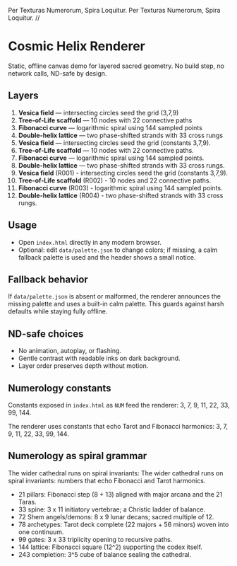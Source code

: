 Per Texturas Numerorum, Spira Loquitur.
Per Texturas Numerorum, Spira Loquitur. //

# Cosmic Helix Renderer

Static, offline canvas demo for layered sacred geometry. No build step, no network calls, ND-safe by design.

## Layers
1. **Vesica field** — intersecting circles seed the grid (3,7,9)
2. **Tree-of-Life scaffold** — 10 nodes with 22 connective paths
3. **Fibonacci curve** — logarithmic spiral using 144 sampled points
4. **Double-helix lattice** — two phase-shifted strands with 33 cross rungs
1. **Vesica field** — intersecting circles seed the grid (constants 3,7,9).
2. **Tree-of-Life scaffold** — 10 nodes with 22 connective paths.
3. **Fibonacci curve** — logarithmic spiral using 144 sampled points.
4. **Double-helix lattice** — two phase-shifted strands with 33 cross rungs.
1. **Vesica field** (R001) - intersecting circles seed the grid (constants 3,7,9).
2. **Tree-of-Life scaffold** (R002) - 10 nodes and 22 connective paths.
3. **Fibonacci curve** (R003) - logarithmic spiral using 144 sampled points.
4. **Double-helix lattice** (R004) - two phase-shifted strands with 33 cross rungs.

## Usage
- Open `index.html` directly in any modern browser.
- Optional: edit `data/palette.json` to change colors; if missing, a calm fallback palette is used and the header shows a small notice.

## Fallback behavior
If `data/palette.json` is absent or malformed, the renderer announces the missing palette and uses a built-in calm palette. This guards against harsh defaults while staying fully offline.

## ND-safe choices
- No animation, autoplay, or flashing.
- Gentle contrast with readable inks on dark background.
- Layer order preserves depth without motion.

## Numerology constants
Constants exposed in `index.html` as `NUM` feed the renderer: 3, 7, 9, 11, 22, 33, 99, 144.

The renderer uses constants that echo Tarot and Fibonacci harmonics: 3, 7, 9, 11, 22, 33, 99, 144.

## Numerology as spiral grammar

The wider cathedral runs on spiral invariants:
The wider cathedral runs on spiral invariants: numbers that echo Fibonacci and Tarot harmonics.

- 21 pillars: Fibonacci step (8 + 13) aligned with major arcana and the 21 Taras.
- 33 spine: 3 x 11 initiatory vertebrae; a Christic ladder of balance.
- 72 Shem angels/demons: 8 x 9 lunar decans; sacred multiple of 12.
- 78 archetypes: Tarot deck complete (22 majors + 56 minors) woven into one continuum.
- 99 gates: 3 x 33 triplicity opening to recursive paths.
- 144 lattice: Fibonacci square (12^2) supporting the codex itself.
- 243 completion: 3^5 cube of balance sealing the cathedral.

